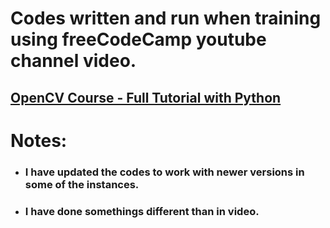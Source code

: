 # Codes written and run when training using freeCodeCamp youtube channel video.

## [OpenCV Course - Full Tutorial with Python](https://www.youtube.com/watch?v=oXlwWbU8l2o)

# Notes:
 - ### I have updated the codes to work with newer versions in some of the instances.
 - ### I have done somethings different than in video.